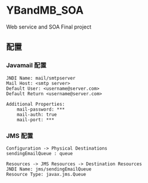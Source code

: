 YBandMB_SOA
===========

Web service and SOA Final project


## 配置

### Javamail 配置

	JNDI Name: mail/smtpserver
	Mail Host: <smtp server>
	Default User: <username@server.com>
	Default Return <username@server.com>
	
	Additional Properties:
		mail-password: ***
		mail-auth: true
		mail-port: ***


### JMS 配置
	
	Configuration -> Physical Destinations
	sendingEmailQueue : queue

	Resources -> JMS Resources -> Destination Resources
	JNDI Name: jms/sendingEmailQueue
	Resource Type: javax.jms.Queue